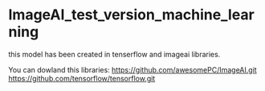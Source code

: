 # ImageAI_test_version_machine_learning 

this model has been created in tenserflow and imageai libraries. 

You can dowland this libraries: 
    https://github.com/awesomePC/ImageAI.git 
    https://github.com/tensorflow/tensorflow.git
